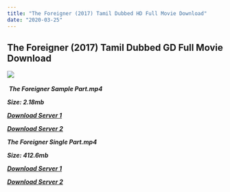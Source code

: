 ```yaml
---
title: "The Foreigner (2017) Tamil Dubbed HD Full Movie Download"
date: "2020-03-25"
---
```


## The Foreigner (2017) Tamil Dubbed GD Full Movie Download

![](https://images.moviebuff.com/a9dc6e04-4fdc-4f83-8516-3dcf1342f590?w=1000) 

 _**The Foreigner Sample Part.mp4**_

_**Size: 2.18mb**_

[_**Download Server 1**_](http://du1.wetransfer.vip/files/Tamil{5adf554ba90925c4992f0fe8eae1093bfca14c1a880041370a5a335b793ae9c1}20Dubbed{5adf554ba90925c4992f0fe8eae1093bfca14c1a880041370a5a335b793ae9c1}20Movies/Tamil{5adf554ba90925c4992f0fe8eae1093bfca14c1a880041370a5a335b793ae9c1}20Recent{5adf554ba90925c4992f0fe8eae1093bfca14c1a880041370a5a335b793ae9c1}20Dubbed{5adf554ba90925c4992f0fe8eae1093bfca14c1a880041370a5a335b793ae9c1}20Movies/The{5adf554ba90925c4992f0fe8eae1093bfca14c1a880041370a5a335b793ae9c1}20Foreigner{5adf554ba90925c4992f0fe8eae1093bfca14c1a880041370a5a335b793ae9c1}20(2017)/The{5adf554ba90925c4992f0fe8eae1093bfca14c1a880041370a5a335b793ae9c1}20Foreigner{5adf554ba90925c4992f0fe8eae1093bfca14c1a880041370a5a335b793ae9c1}20(2017){5adf554ba90925c4992f0fe8eae1093bfca14c1a880041370a5a335b793ae9c1}20{5adf554ba90925c4992f0fe8eae1093bfca14c1a880041370a5a335b793ae9c1}20BDRip/The{5adf554ba90925c4992f0fe8eae1093bfca14c1a880041370a5a335b793ae9c1}20Foreigner{5adf554ba90925c4992f0fe8eae1093bfca14c1a880041370a5a335b793ae9c1}20(2017){5adf554ba90925c4992f0fe8eae1093bfca14c1a880041370a5a335b793ae9c1}20Sample{5adf554ba90925c4992f0fe8eae1093bfca14c1a880041370a5a335b793ae9c1}20(640x360).mp4)

[_**Download Server 2**_](http://du1.wetransfer.vip/files/Tamil{5adf554ba90925c4992f0fe8eae1093bfca14c1a880041370a5a335b793ae9c1}20Dubbed{5adf554ba90925c4992f0fe8eae1093bfca14c1a880041370a5a335b793ae9c1}20Movies/Tamil{5adf554ba90925c4992f0fe8eae1093bfca14c1a880041370a5a335b793ae9c1}20Recent{5adf554ba90925c4992f0fe8eae1093bfca14c1a880041370a5a335b793ae9c1}20Dubbed{5adf554ba90925c4992f0fe8eae1093bfca14c1a880041370a5a335b793ae9c1}20Movies/The{5adf554ba90925c4992f0fe8eae1093bfca14c1a880041370a5a335b793ae9c1}20Foreigner{5adf554ba90925c4992f0fe8eae1093bfca14c1a880041370a5a335b793ae9c1}20(2017)/The{5adf554ba90925c4992f0fe8eae1093bfca14c1a880041370a5a335b793ae9c1}20Foreigner{5adf554ba90925c4992f0fe8eae1093bfca14c1a880041370a5a335b793ae9c1}20(2017){5adf554ba90925c4992f0fe8eae1093bfca14c1a880041370a5a335b793ae9c1}20{5adf554ba90925c4992f0fe8eae1093bfca14c1a880041370a5a335b793ae9c1}20BDRip/The{5adf554ba90925c4992f0fe8eae1093bfca14c1a880041370a5a335b793ae9c1}20Foreigner{5adf554ba90925c4992f0fe8eae1093bfca14c1a880041370a5a335b793ae9c1}20(2017){5adf554ba90925c4992f0fe8eae1093bfca14c1a880041370a5a335b793ae9c1}20Sample{5adf554ba90925c4992f0fe8eae1093bfca14c1a880041370a5a335b793ae9c1}20(640x360).mp4)

_**The Foreigner Single Part.mp4**_

_**Size: 412.6mb**_

[_**Download Server 1**_](http://du1.wetransfer.vip/files/Tamil{5adf554ba90925c4992f0fe8eae1093bfca14c1a880041370a5a335b793ae9c1}20Dubbed{5adf554ba90925c4992f0fe8eae1093bfca14c1a880041370a5a335b793ae9c1}20Movies/Tamil{5adf554ba90925c4992f0fe8eae1093bfca14c1a880041370a5a335b793ae9c1}20Recent{5adf554ba90925c4992f0fe8eae1093bfca14c1a880041370a5a335b793ae9c1}20Dubbed{5adf554ba90925c4992f0fe8eae1093bfca14c1a880041370a5a335b793ae9c1}20Movies/The{5adf554ba90925c4992f0fe8eae1093bfca14c1a880041370a5a335b793ae9c1}20Foreigner{5adf554ba90925c4992f0fe8eae1093bfca14c1a880041370a5a335b793ae9c1}20(2017)/The{5adf554ba90925c4992f0fe8eae1093bfca14c1a880041370a5a335b793ae9c1}20Foreigner{5adf554ba90925c4992f0fe8eae1093bfca14c1a880041370a5a335b793ae9c1}20(2017){5adf554ba90925c4992f0fe8eae1093bfca14c1a880041370a5a335b793ae9c1}20{5adf554ba90925c4992f0fe8eae1093bfca14c1a880041370a5a335b793ae9c1}20BDRip/The{5adf554ba90925c4992f0fe8eae1093bfca14c1a880041370a5a335b793ae9c1}20Foreigner{5adf554ba90925c4992f0fe8eae1093bfca14c1a880041370a5a335b793ae9c1}20(2017){5adf554ba90925c4992f0fe8eae1093bfca14c1a880041370a5a335b793ae9c1}20Single{5adf554ba90925c4992f0fe8eae1093bfca14c1a880041370a5a335b793ae9c1}20Part{5adf554ba90925c4992f0fe8eae1093bfca14c1a880041370a5a335b793ae9c1}20(640x360).mp4)

_**[Download Server 2](http://du1.wetransfer.vip/files/Tamil{5adf554ba90925c4992f0fe8eae1093bfca14c1a880041370a5a335b793ae9c1}20Dubbed{5adf554ba90925c4992f0fe8eae1093bfca14c1a880041370a5a335b793ae9c1}20Movies/Tamil{5adf554ba90925c4992f0fe8eae1093bfca14c1a880041370a5a335b793ae9c1}20Recent{5adf554ba90925c4992f0fe8eae1093bfca14c1a880041370a5a335b793ae9c1}20Dubbed{5adf554ba90925c4992f0fe8eae1093bfca14c1a880041370a5a335b793ae9c1}20Movies/The{5adf554ba90925c4992f0fe8eae1093bfca14c1a880041370a5a335b793ae9c1}20Foreigner{5adf554ba90925c4992f0fe8eae1093bfca14c1a880041370a5a335b793ae9c1}20(2017)/The{5adf554ba90925c4992f0fe8eae1093bfca14c1a880041370a5a335b793ae9c1}20Foreigner{5adf554ba90925c4992f0fe8eae1093bfca14c1a880041370a5a335b793ae9c1}20(2017){5adf554ba90925c4992f0fe8eae1093bfca14c1a880041370a5a335b793ae9c1}20{5adf554ba90925c4992f0fe8eae1093bfca14c1a880041370a5a335b793ae9c1}20BDRip/The{5adf554ba90925c4992f0fe8eae1093bfca14c1a880041370a5a335b793ae9c1}20Foreigner{5adf554ba90925c4992f0fe8eae1093bfca14c1a880041370a5a335b793ae9c1}20(2017){5adf554ba90925c4992f0fe8eae1093bfca14c1a880041370a5a335b793ae9c1}20Single{5adf554ba90925c4992f0fe8eae1093bfca14c1a880041370a5a335b793ae9c1}20Part{5adf554ba90925c4992f0fe8eae1093bfca14c1a880041370a5a335b793ae9c1}20(640x360).mp4)**_
